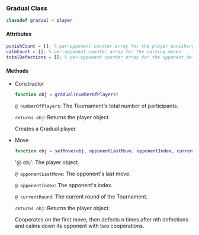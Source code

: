 ### Gradual Class
```matlab
classdef gradual < player
```
#### Attributes
```matlab
punishCount = []; % per-opponent counter array for the player punishing moves 
calmCount = []; % per-opponent counter array for the calming moves
totalDefections = []; % per-opponent counter array for the opponent defections
```
#### Methods
- Constructor
    ```matlab
    function obj = gradual(numberOfPlayers)
    ```
    `@ numberOfPlayers`: The Tournament's total number of participants.
    
    `returns obj`: Returns the player object. 
    
    Creates a Gradual player.

- Move
    ```matlab
    function obj = setMove(obj, opponentLastMove, opponentIndex, currentround)
    ```
    '@ obj': The player object.

    `@ opponentLastMove`: The opponent's last move.

    `@ opponentIndex`: The opponent's index.

    `@ currentRound`: The current round of the Tournament.
 
    `returns obj`: Returns the player object. 

    Cooperates on the first move, then defects n times after nth defections
    and calms down its opponent with two cooperations.
